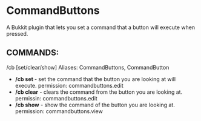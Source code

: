 CommandButtons
==============

A Bukkit plugin that lets you set a command that a button will execute when pressed.

## COMMANDS: 
  /cb [set/clear/show]
  Aliases: CommandButtons, CommandButton
  
  - **/cb set <command>** - set the command that the button you are looking at will execute.
    permission: commandbuttons.edit
  - **/cb clear** - clears the command from the button you are looking at.
    permissin: commandbuttons.edit
  - **/cb show** - show the command of the button you are looking at.
    permission: commandbuttons.view
